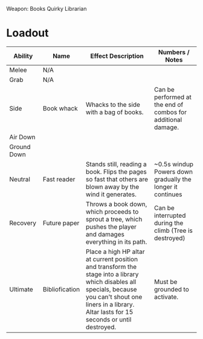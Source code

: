 Weapon: Books
Quirky Librarian
# Loadout

| Ability     | Name           | Effect Description                                                                                                                                                                                            | Numbers / Notes                                               |
| ----------- | -------------- | ------------------------------------------------------------------------------------------------------------------------------------------------------------------------------------------------------------- | ------------------------------------------------------------- |
| Melee       | N/A            |                                                                                                                                                                                                               |                                                               |
| Grab        | N/A            |                                                                                                                                                                                                               |                                                               |
| Side        | Book whack     | Whacks to the side with a bag of books.                                                                                                                                                                       | Can be performed at the end of combos for additional damage.  |
| Air Down    |                |                                                                                                                                                                                                               |                                                               |
| Ground Down |                |                                                                                                                                                                                                               |                                                               |
| Neutral     | Fast reader    | Stands still, reading a book. Flips the pages so fast that others are blown away by the wind it generates.                                                                                                    | ~0.5s windup<br>Powers down gradually the longer it continues |
| Recovery    | Future paper   | Throws a book down, which proceeds to sprout a tree, which pushes the player and damages everything in its path.                                                                                              | Can be interrupted during the climb (Tree is destroyed)       |
| Ultimate    | Bibliofication | Place a high HP altar at current position and transform the stage into a library which disables all specials, because you can't shout one liners in a library. Altar lasts for 15 seconds or until destroyed. | Must be grounded to activate.                                 |


